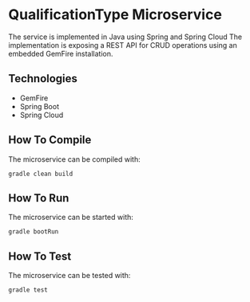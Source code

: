 QualificationType Microservice
==========================================

The service is implemented in Java using Spring and Spring Cloud
The implementation is exposing a REST API for CRUD operations using an embedded GemFire installation.


Technologies
------------

- GemFire
- Spring Boot
- Spring Cloud




How To Compile
--------------

The microservice can be compiled with:

```
gradle clean build
```

How To Run
----------

The microservice can be started with:

```
gradle bootRun
```



How To Test
----------

The microservice can be tested with:

```
gradle test
```



